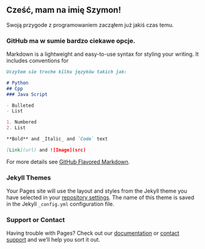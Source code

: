## Cześć, mam na imię Szymon!

Swoją przygode z programowaniem zacząłem już jakiś czas temu.

### GitHub ma w sumie bardzo ciekawe opcje.

Markdown is a lightweight and easy-to-use syntax for styling your writing. It includes conventions for

```markdown
Uczyłem sie troche kilku języków takich jak:

# Python
## Cpp
### Java Script

- Bulleted
- List

1. Numbered
2. List

**Bold** and _Italic_ and `Code` text

[Link](url) and ![Image](src)
```

For more details see [GitHub Flavored Markdown](https://guides.github.com/features/mastering-markdown/).

### Jekyll Themes

Your Pages site will use the layout and styles from the Jekyll theme you have selected in your [repository settings](https://github.com/Geass/Geass.github.io/settings). The name of this theme is saved in the Jekyll `_config.yml` configuration file.

### Support or Contact

Having trouble with Pages? Check out our [documentation](https://docs.github.com/categories/github-pages-basics/) or [contact support](https://github.com/contact) and we’ll help you sort it out.
